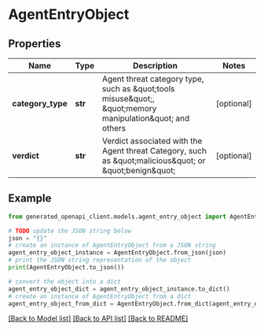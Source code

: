 # AgentEntryObject


## Properties

Name | Type | Description | Notes
------------ | ------------- | ------------- | -------------
**category_type** | **str** | Agent threat category type, such as \&quot;tools misuse\&quot;, \&quot;memory manipulation\&quot; and others | [optional] 
**verdict** | **str** | Verdict associated with the Agent threat Category, such as \&quot;malicious\&quot; or \&quot;benign\&quot; | [optional] 

## Example

```python
from generated_openapi_client.models.agent_entry_object import AgentEntryObject

# TODO update the JSON string below
json = "{}"
# create an instance of AgentEntryObject from a JSON string
agent_entry_object_instance = AgentEntryObject.from_json(json)
# print the JSON string representation of the object
print(AgentEntryObject.to_json())

# convert the object into a dict
agent_entry_object_dict = agent_entry_object_instance.to_dict()
# create an instance of AgentEntryObject from a dict
agent_entry_object_from_dict = AgentEntryObject.from_dict(agent_entry_object_dict)
```
[[Back to Model list]](../README.md#documentation-for-models) [[Back to API list]](../README.md#documentation-for-api-endpoints) [[Back to README]](../README.md)


